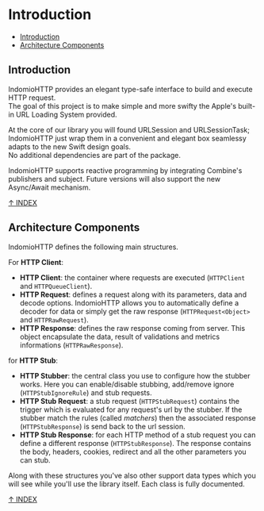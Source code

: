 # Introduction

- [Introduction](#introduction)
- [Architecture Components](#architecture-components)

## Introduction

IndomioHTTP provides an elegant type-safe interface to build and execute HTTP request.  
The goal of this project is to make simple and more swifty the Apple's built-in URL Loading System provided.  

At the core of our library you will found URLSession and URLSessionTask; IndomioHTTP just wrap them in a convenient and elegant box seamlessy adapts to the new Swift design goals.  
No additional dependencies are part of the package.

IndomioHTTP supports reactive programming by integrating Combine's publishers and subject. Future versions will also support the new Async/Await mechanism.

[↑ INDEX](#introduction)

## Architecture Components

IndomioHTTP defines the following main structures.

For **HTTP Client**:

- **HTTP Client**: the container where requests are executed (`HTTPClient` and `HTTPQueueClient`).
- **HTTP Request**: defines a request along with its parameters, data and decode options. IndomioHTTP allows you to automatically define a decoder for data or simply get the raw response (`HTTPRequest<Object>` and `HTTPRawRequest`).
- **HTTP Response**: defines the raw response coming from server. This object encapsulate the data, result of validations and metrics informations (`HTTPRawResponse`).

for **HTTP Stub**:

- **HTTP Stubber**: the central class you use to configure how the stubber works. Here you can enable/disable stubbing, add/remove ignore (`HTTPStubIgnoreRule`) and stub requests.
- **HTTP Stub Request**: a stub request (`HTTPStubRequest`) contains the trigger which is evaluated for any request's url by the stubber. If the stubber match the rules (called *matchers*) then the associated response (`HTTPStubResponse`) is send back to the url session.
- **HTTP Stub Response**: for each HTTP method of a stub request you can define a different response (`HTTPStubResponse`). The response contains the body, headers, cookies, redirect and all the other parameters you can stub.

Along with these structures you've also other support data types which you will see while you'll use the library itself. Each class is fully documented.

[↑ INDEX](#introduction)
